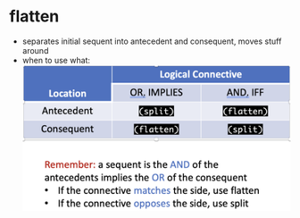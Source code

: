 flatten
=======
- separates initial sequent into antecedent and consequent, moves stuff around
- when to use what: ![image.png](https://github.com/n-crespo/NASA-2023/blob/master/assets/image_1688746628132_0.png)

